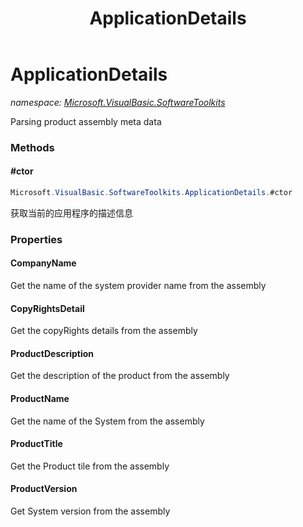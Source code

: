 ﻿---
title: ApplicationDetails
---

# ApplicationDetails
_namespace: [Microsoft.VisualBasic.SoftwareToolkits](N-Microsoft.VisualBasic.SoftwareToolkits.html)_

Parsing product assembly meta data

### Methods

#### #ctor
```csharp
Microsoft.VisualBasic.SoftwareToolkits.ApplicationDetails.#ctor
```
获取当前的应用程序的描述信息



### Properties

#### CompanyName
Get the name of the system provider name from the assembly
#### CopyRightsDetail
Get the copyRights details from the assembly
#### ProductDescription
Get the description of the product from the assembly
#### ProductName
Get the name of the System from the assembly
#### ProductTitle
Get the Product tile from the assembly
#### ProductVersion
Get System version from the assembly

